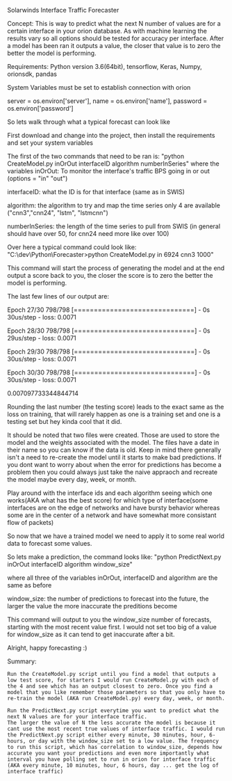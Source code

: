Solarwinds Interface Traffic Forecaster 

Concept: This is way to predict what the next N number of values are for a certain interface in your orion database. As with machine learning the results vary so all options should be tested for accuracy per interface. After a model has been ran it outputs a value, the closer that value is to zero the better the model is performing.

Requirements: Python version 3.6(64bit), tensorflow, Keras, Numpy, orionsdk, pandas

System Variables must be set to establish connection with orion

server = os.environ['server'],
name = os.environ['name'],
password = os.environ['password']

So lets walk through what a typical forecast can look like

First download and change into the project, then install the requirements and set your system variables

The first of the two commands that need to be ran is:
"python CreateModel.py inOrOut interfaceID algorithm numberInSeries"
where the variables
inOrOut: To monitor the  interface's traffic BPS going in or out (options = "in" "out")

interfaceID: what the ID is for that interface (same as in SWIS)

algorithm: the algorithm to try and map the time series only 4 are available ("cnn3","cnn24", "lstm", "lstmcnn")

numberInSeries: the length of the time series to pull from SWIS (in general should have over 50, for cnn24 need more like over 100)

Over here a typical command could look like: 
"C:\dev\Python\Forecaster>python CreateModel.py in 6924 cnn3 1000"

This command will start the process of generating the model and at the end output a score back to you, the closer the score is to zero the better the model is performing. 

The last few lines of our output are:


Epoch 27/30
798/798 [==============================] - 0s 30us/step - loss: 0.0071

Epoch 28/30
798/798 [==============================] - 0s 29us/step - loss: 0.0071

Epoch 29/30
798/798 [==============================] - 0s 30us/step - loss: 0.0071

Epoch 30/30
798/798 [==============================] - 0s 30us/step - loss: 0.0071

0.007097733344844714

Rounding the last number (the testing score) leads to the exact same as the loss on training, that will rarely happen as one is a training set and one is a testing set but hey kinda cool that it did. 

It should be noted that two files were created. 
Those are used to store the model and the weights associated with the model. 
The files have a date in their name so you can know if the data is old. Keep in mind there generally isn't a need to re-create the model until it starts to make bad predictions. If you dont want to worry about when the error for predictions has become a problem then you could always just take the naive appraoch and recreate the model maybe every day, week, or month. 

Play around with the interface ids and each algorithm seeing which one works(AKA what has the best score) for which type of interface(some interfaces are on the edge of networks and have bursty behavior whereas some are in the center of a network and have somewhat more consistant flow of packets)

So now that we have a trained model we need to apply it to some real world data to forecast some values. 

So lets make a prediction, the command looks like:
"python PredictNext.py inOrOut interfaceID algorithm window_size"

where all three of the variables inOrOut, interfaceID and algorithm are the same as before

window_size: the number of predictions to forecast into the future, the larger the value the more inaccurate the preditions become 


This command will output to you the window_size number of forecasts, starting with the most recent value first. I would not set too big of a value for window_size as it can tend to get inaccurate after a bit. 

Alright, happy forecasting :)



Summary:
    
    Run the CreateModel.py script until you find a model that outputs a low test score, for starters I would run CreateModel.py with each of the 4 and see which has an output closest to zero. Once you find a model that you like remember those parameters so that you only have to re-train the model (AKA run CreateModel.py) every day, week, or month. 
    
    Run the PredictNext.py script everytime you want to predict what the next N values are for your interface traffic. 
    The larger the value of N the less accurate the model is because it cant use the most recent true values of interface traffic. I would run the PredictNext.py script either every minute, 30 minutes, hour, 6-hours, or day with the window_size set to a low value. The frequency to run this script, which has correlation to window_size, depends how accurate you want your predictions and even more importantly what interval you have polling set to run in orion for interface traffic (AKA every minute, 10 minutes, hour, 6 hours, day ... get the log of interface traffic)
